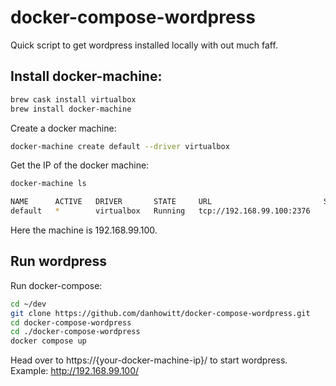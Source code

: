 docker-compose-wordpress
========================

Quick script to get wordpress installed locally with out much faff. 

## Install docker-machine:

```bash
brew cask install virtualbox
brew install docker-machine
```

Create a docker machine:

```bash
docker-machine create default --driver virtualbox
```

Get the IP of the docker machine:

```bash
docker-machine ls

NAME      ACTIVE   DRIVER       STATE     URL                         SWARM   DOCKER   ERRORS
default   *        virtualbox   Running   tcp://192.168.99.100:2376           v1.9.1
```

Here the machine is 192.168.99.100.

## Run wordpress

Run docker-compose:

```bash
cd ~/dev
git clone https://github.com/danhowitt/docker-compose-wordpress.git
cd docker-compose-wordpress
cd ./docker-compose-wordpress
docker compose up
```

Head over to https://{your-docker-machine-ip}/ to start wordpress. 
Example: http://192.168.99.100/